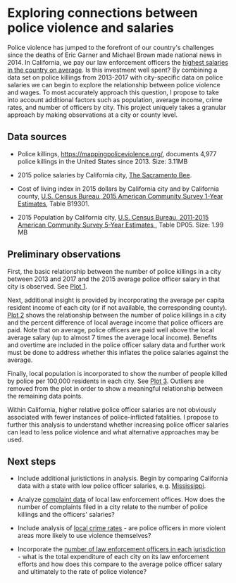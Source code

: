 # Exploring connections between police violence and salaries

Police violence has jumped to the forefront of our country's challenges since the deaths of Eric Garner and Michael Brown made national news in 2014. In California, we pay our law enforcement officers the [highest salaries in the country on average](http://city-salaries.careertrends.com/stories/5583/worst-paying-cities-for-police#Intro). Is this investment well spent? By combining a data set on police killings from 2013-2017 with city-specific data on police salaries we can begin to explore the relationship between police violence and wages. To most accurately approach this question, I propose to take into account additional factors such as population, average income, crime rates, and number of officers by city. This project uniquely takes a granular approach by making observations at a city or county level.

## Data sources

* Police killings, <https://mappingpoliceviolence.org/>, documents 4,977 police killings in the United States since 2013. Size: 3.11MB

* 2015 police salaries by California city, [The Sacramento Bee](http://www.sacbee.com/site-services/databases/article2573210.html).

* Cost of living index in 2015 dollars by California city and by California county, [U.S. Census Bureau, 2015 American Community Survey 1-Year Estimates](https://factfinder.census.gov/), Table B19301.

* 2015 Population by California city, [U.S. Census Bureau, 2011-2015 American Community Survey 5-Year Estimates
](https://factfinder.census.gov/), Table DP05. Size: 1.99 MB

## Preliminary observations

First, the basic relationship between the number of police killings in a city between 2013 and 2017 and the 2015 average police officer salary in that city is observed. See [Plot 1](https://github.com/mackenziewildman/PoliceProject/blob/master/Plot1.png).

Next, additional insight is provided by incorporating the average per capita resident income of each city (or if not available, the corresponding county). [Plot 2](https://github.com/mackenziewildman/PoliceProject/blob/master/Plot2.png) shows the relationship between the number of police killings in a city and the percent difference of local average income that police officers are paid. Note that on average, police officers are paid well above the local average salary (up to almost 7 times the average local income). Benefits and overtime are included in the police officer salary data and further work must be done to address whether this inflates the police salaries against the average.

Finally, local population is incorporated to show the number of people killed by police per 100,000 residents in each city. See [Plot 3](https://github.com/mackenziewildman/PoliceProject/blob/master/Plot3.png). Outliers are removed from the plot in order to show a meaningful relationship between the remaining data points.

Within California, higher relative police officer salaries are not obviously associated with fewer instances of police-inflicted fatalities. I propose to further this analysis to understand whether increasing police officer salaries can lead to less police violence and what alternative approaches may be used.

## Next steps

* Include additional juristictions in analysis. Begin by comparing California data with a state with low police officer salaries, e.g. [Mississippi](https://www.bls.gov/oes/current/ms_counties.htm).

* Analyze [complaint data](https://codeforamerica.github.io/PoliceOpenDataCensus/datasets.html) of local law enforcement offices. How does the number of complaints filed in a city relate to the number of police killings and the officers' salaries?

* Include analysis of [local crime rates](http://www.city-data.com/crime/) - are police officers in more violent areas more likely to use violence themselves?

* Incorporate the [number of law enforcement officers in each jurisdiction](https://ucr.fbi.gov/crime-in-the-u.s/2011/crime-in-the-u.s.-2011/police-employee-data) - what is the total expenditure of each city on its law enforcement efforts and how does this compare to the average police officer salary and ultimately to the rate of police violence?

